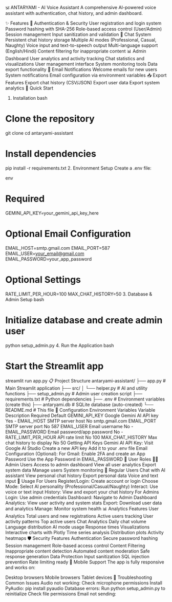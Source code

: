 
🕉️ ANTARYAMI - AI Voice Assistant
A comprehensive AI-powered voice assistant with authentication, chat history, and admin dashboard.

✨ Features
🔐 Authentication & Security
User registration and login system
Password hashing with SHA-256
Role-based access control (User/Admin)
Session management
Input sanitization and validation
💬 Chat System
Persistent chat history storage
Multiple AI modes (Professional, Casual, Naughty)
Voice input and text-to-speech output
Multi-language support (English/Hindi)
Content filtering for inappropriate content
📊 Admin Dashboard
User analytics and activity tracking
Chat statistics and visualizations
User management interface
System monitoring tools
Data export functionality
📧 Email Notifications
Welcome emails for new users
System notifications
Email configuration via environment variables
📥 Export Features
Export chat history (CSV/JSON)
Export user data
Export system analytics
🚀 Quick Start
1. Installation
bash
# Clone the repository
git clone <your-repo-url>
cd antaryami-assistant

# Install dependencies
pip install -r requirements.txt
2. Environment Setup
Create a .env file:

env
# Required
GEMINI_API_KEY=your_gemini_api_key_here

# Optional Email Configuration
EMAIL_HOST=smtp.gmail.com
EMAIL_PORT=587
EMAIL_USER=your_email@gmail.com
EMAIL_PASSWORD=your_app_password

# Optional Settings
RATE_LIMIT_PER_HOUR=100
MAX_CHAT_HISTORY=50
3. Database & Admin Setup
bash
# Initialize database and create admin user
python setup_admin.py
4. Run the Application
bash
# Start the Streamlit app
streamlit run app.py
📋 Project Structure
antaryami-assistant/
├── app.py                 # Main Streamlit application
├── src/
│   └── helper.py         # AI and utility functions
├── setup_admin.py        # Admin user creation script
├── requirements.txt      # Python dependencies
├── .env                  # Environment variables (create this)
├── antaryami.db         # SQLite database (auto-created)
└── README.md            # This file
🔧 Configuration
Environment Variables
Variable	Description	Required	Default
GEMINI_API_KEY	Google Gemini AI API key	Yes	-
EMAIL_HOST	SMTP server host	No	smtp.gmail.com
EMAIL_PORT	SMTP server port	No	587
EMAIL_USER	Email username	No	-
EMAIL_PASSWORD	Email password/app password	No	-
RATE_LIMIT_PER_HOUR	API rate limit	No	100
MAX_CHAT_HISTORY	Max chat history to display	No	50
Getting API Keys
Gemini AI API Key:
Visit Google AI Studio
Create a new API key
Add it to your .env file
Email Configuration (Optional):
For Gmail: Enable 2FA and create an App Password
Use the App Password in EMAIL_PASSWORD
👥 User Roles
🧑‍💼 Admin Users
Access to admin dashboard
View all user analytics
Export system data
Manage users
System monitoring
👤 Regular Users
Chat with AI assistant
View personal chat history
Export personal data
Voice and text input
🎯 Usage
For Users
Register/Login: Create account or login
Choose Mode: Select AI personality (Professional/Casual/Naughty)
Interact: Use voice or text input
History: View and export your chat history
For Admins
Login: Use admin credentials
Dashboard: Navigate to Admin Dashboard
Analytics: View user activity and system stats
Export: Download user data and analytics
Manage: Monitor system health
📊 Analytics Features
User Analytics
Total users and new registrations
Active users tracking
User activity patterns
Top active users
Chat Analytics
Daily chat volume
Language distribution
AI mode usage
Response times
Visualizations
Interactive charts with Plotly
Time series analysis
Distribution plots
Activity heatmaps
🛡️ Security Features
Authentication
Secure password hashing
Session management
Role-based access control
Content Filtering
Inappropriate content detection
Automated content moderation
Safe response generation
Data Protection
Input sanitization
SQL injection prevention
Rate limiting ready
📱 Mobile Support
The app is fully responsive and works on:

Desktop browsers
Mobile browsers
Tablet devices
🔧 Troubleshooting
Common Issues
Audio not working:
Check microphone permissions
Install PyAudio: pip install pyaudio
Database errors:
Run python setup_admin.py to reinitialize
Check file permissions
Email not sending:
